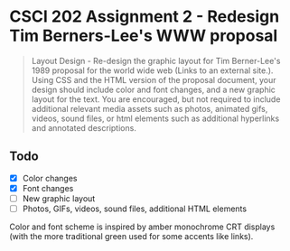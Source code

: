 # CSCI 202 Assignment 2 - Redesign Tim Berners-Lee's WWW proposal

> Layout Design - Re-design the graphic layout for Tim Berner-Lee's 1989 proposal for the world wide web (Links to an external site.). Using CSS and the HTML version of the proposal document, your design should include color and font changes, and a new graphic layout for the text. You are encouraged, but not required to include additional relevant media assets such as photos, animated gifs, videos, sound files, or html elements such as additional hyperlinks and annotated descriptions.

## Todo

- [x] Color changes
- [x] Font changes
- [ ] New graphic layout
- [ ] Photos, GIFs, videos, sound files, additional HTML elements

Color and font scheme is inspired by amber monochrome CRT displays (with the more traditional green used for some accents like links).